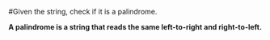 #Given the string, check if it is a palindrome.

**A palindrome is a string that reads the same left-to-right and right-to-left.**